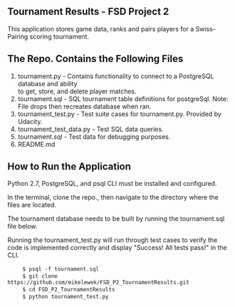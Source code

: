 Tournament Results - FSD Project 2
------------------------------------
<p>This application stores game data, ranks and pairs players for a Swiss-Pairing scoring tournament.</p>

The Repo. Contains the Following Files
-------------------------------------
 1. tournament.py - Contains functionality to connect to a PostgreSQL 
 	database and ability<br>to get, store, and delete player matches.<br>
 2. tournament.sql - SQL tournament table definitions for postgreSql. Note: File drops then recreates database when ran.<br>
 3. tournament_test.py - Test suite cases for tournament.py. Provided by Udacity.<br>
 4. tournament_test_data.py - Test SQL data queries.<br>
 5. tournament.sql - Test data for debugging purposes.<br>
 6. README.md

How to Run the Application
-------------------------
<p>Python 2.7, PostgreSQL, and psql CLI must be installed and configured.</p>
<p>In the terminal, clone the repo., then navigate to the directory where the files are located.</p>
<p>The tournament database needs to be built by running the tournament.sql file below.</p>
<p>Running the tournament_test.py will run through test cases to verify the code is implemented correctly and display "Success!  All tests pass!" in the CLI.</p>

<pre>
    <code>$ psql -f tournament.sql</code>
	<code>$ git clone https://github.com/mikelewek/FSD_P2_TournamentResults.git</code>
	<code>$ cd FSD_P2_TournamentResults</code>
	<code>$ python tournament_test.py</code>
</pre>